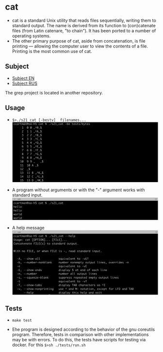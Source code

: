# cat
- cat is a standard Unix utility that reads files sequentially, writing them to standard output. The name is derived from its function to (con)catenate files (from Latin catenare, "to chain"). It has been ported to a number of operating systems.
- The other primary purpose of cat, aside from concatenation, is file printing — allowing the computer user to view the contents of a file. Printing is the most common use of cat.

## Subject
- [Subject EN](./docs/subject_en.md)
- [Subject RUS](./docs/subject_rus.md)

The grep project is located in another repository.

## Usage

- `$>./s21_cat [-bestv]  filenames...` \
  <img src="./misc/cat_example_1.png" alt="example_1" width="700"/>

- A program without arguments or with the "-" argument works with standard input. \
  <img src="./misc/cat_example_2.png" alt="example_2" width="700"/>

- A help message \
  <img src="./misc/cat_example_3.png" alt="example_3" width="700"/>

## Tests

- `make test`

- Еhe program is designed according to the behavior of the gnu coreutils program. Therefore, tests in comparison with other implementations may be with errors. To do this, the tests have scripts for testing via docker. For this `$>sh ./tests/run.sh`


